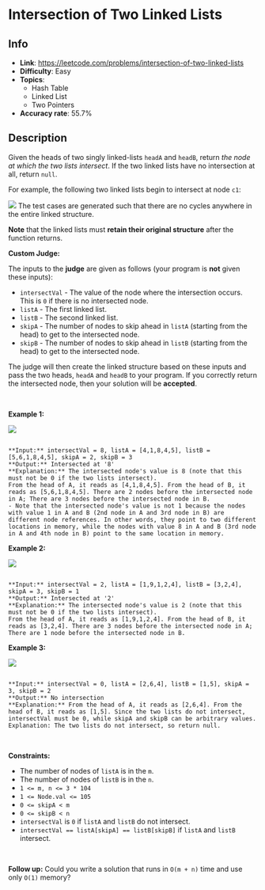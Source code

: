 # Intersection of Two Linked Lists

## Info  
- **Link**: https://leetcode.com/problems/intersection-of-two-linked-lists
- **Difficulty**: Easy  
- **Topics**:   
    - Hash Table
    - Linked List
    - Two Pointers
- **Accuracy rate**: 55.7%  

## Description  
    
Given the heads of two singly linked-lists `headA` and `headB`, return *the node at which the two lists intersect*. If the two linked lists have no intersection at all, return `null`.


For example, the following two linked lists begin to intersect at node `c1`:


![](https://assets.leetcode.com/uploads/2021/03/05/160_statement.png)
The test cases are generated such that there are no cycles anywhere in the entire linked structure.


**Note** that the linked lists must **retain their original structure** after the function returns.


**Custom Judge:**


The inputs to the **judge** are given as follows (your program is **not** given these inputs):


* `intersectVal` - The value of the node where the intersection occurs. This is `0` if there is no intersected node.
* `listA` - The first linked list.
* `listB` - The second linked list.
* `skipA` - The number of nodes to skip ahead in `listA` (starting from the head) to get to the intersected node.
* `skipB` - The number of nodes to skip ahead in `listB` (starting from the head) to get to the intersected node.


The judge will then create the linked structure based on these inputs and pass the two heads, `headA` and `headB` to your program. If you correctly return the intersected node, then your solution will be **accepted**.


 


**Example 1:**


![](https://assets.leetcode.com/uploads/2021/03/05/160_example_1_1.png)

```

**Input:** intersectVal = 8, listA = [4,1,8,4,5], listB = [5,6,1,8,4,5], skipA = 2, skipB = 3
**Output:** Intersected at '8'
**Explanation:** The intersected node's value is 8 (note that this must not be 0 if the two lists intersect).
From the head of A, it reads as [4,1,8,4,5]. From the head of B, it reads as [5,6,1,8,4,5]. There are 2 nodes before the intersected node in A; There are 3 nodes before the intersected node in B.
- Note that the intersected node's value is not 1 because the nodes with value 1 in A and B (2nd node in A and 3rd node in B) are different node references. In other words, they point to two different locations in memory, while the nodes with value 8 in A and B (3rd node in A and 4th node in B) point to the same location in memory.

```

**Example 2:**


![](https://assets.leetcode.com/uploads/2021/03/05/160_example_2.png)

```

**Input:** intersectVal = 2, listA = [1,9,1,2,4], listB = [3,2,4], skipA = 3, skipB = 1
**Output:** Intersected at '2'
**Explanation:** The intersected node's value is 2 (note that this must not be 0 if the two lists intersect).
From the head of A, it reads as [1,9,1,2,4]. From the head of B, it reads as [3,2,4]. There are 3 nodes before the intersected node in A; There are 1 node before the intersected node in B.

```

**Example 3:**


![](https://assets.leetcode.com/uploads/2021/03/05/160_example_3.png)

```

**Input:** intersectVal = 0, listA = [2,6,4], listB = [1,5], skipA = 3, skipB = 2
**Output:** No intersection
**Explanation:** From the head of A, it reads as [2,6,4]. From the head of B, it reads as [1,5]. Since the two lists do not intersect, intersectVal must be 0, while skipA and skipB can be arbitrary values.
Explanation: The two lists do not intersect, so return null.

```

 


**Constraints:**


* The number of nodes of `listA` is in the `m`.
* The number of nodes of `listB` is in the `n`.
* `1 <= m, n <= 3 * 104`
* `1 <= Node.val <= 105`
* `0 <= skipA < m`
* `0 <= skipB < n`
* `intersectVal` is `0` if `listA` and `listB` do not intersect.
* `intersectVal == listA[skipA] == listB[skipB]` if `listA` and `listB` intersect.


 


**Follow up:** Could you write a solution that runs in `O(m + n)` time and use only `O(1)` memory?  
    